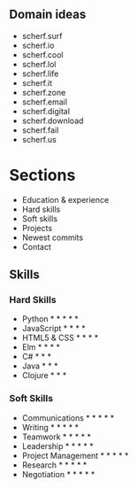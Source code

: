 ## Domain ideas

- scherf.surf
- scherf.io
- scherf.cool
- scherf.lol
- scherf.life
- scherf.it
- scherf.zone
- scherf.email
- scherf.digital
- scherf.download
- scherf.fail
- scherf.us

# Sections

- Education & experience
- Hard skills
- Soft skills
- Projects
- Newest commits
- Contact

## Skills

### Hard Skills

- Python * * * * *
- JavaScript * * * *
- HTML5 & CSS * * * *
- Elm * * * *
- C# * * *
- Java * * *
- Clojure * * *

### Soft Skills

- Communications * * * * * 
- Writing * * * * *
- Teamwork * * * * * 
- Leadership * * * * * 
- Project Management * * * * *
- Research * * * * *
- Negotiation * * * * *
